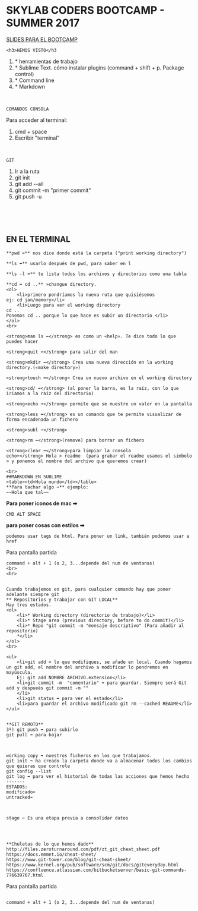 <h1>SKYLAB CODERS BOOTCAMP - SUMMER 2017</h1>

<a href="https://skylabcoders.github.io/bootcamp-julio2017/">SLIDES PARA EL BOOTCAMP</a>




```
<h3>HEMOS VISTO</h3
```
<ol>
    <li>* herramientas de trabajo</li>
    <li> * Sublime Text. cómo instalar plugins (command + shift + p. Package control)</li>
    <li>* Command line</li>
    <li>* Markdown</li>
</ol>
<br>

```
COMANDOS CONSOLA 
```

Para acceder al terminal:
<ol>
    <li> cmd + space</li>
    <li> Escribir "terminal"</li>
</ol>
<br>


```
GIT
```

<ol>
    <li>Ir a la ruta</li>
    <li>git init</li>
    <li>git add --all</li>
    <li>git commit -m "primer commit"</li>
    <li>git push -u</li>
</ol>
<br>
<br>
<br>




## EN EL TERMINAL

```
**pwd ➡** nos dice donde está la carpeta ("print working directory")

**ls ➡** usarlo después de pwd, para saber en l

**ls -l ➡** te lista todos los archivos y directorios como una tabla 

**cd ➡ cd ..** »changue directory. 
<ol>
    <li>primero pondríamos la nueva ruta que quisiésemos
ej: cd jan/memory</li>
    <li>Luego para ver el working directory 
cd ..
Ponemos cd .. porque lo que hace es subir un directorio </li>
</ol> 
<br>

<strong>man ls ➡</strong> es como un «help». Te dice todo lo que puedes hacer

<strong>quit ➡</strong> para salir del man

<strong>mkdir ➡</strong> Crea una nueva dirección en la working directory.(«make directory»)

<strong>touch ➡</strong> Crea un nuevo archivo en el working directory

<strong>cd/ ➡</strong> (al poner la barra, es la raíz, con lo que iriamos a la raíz del directorio)

<strong>echo ➡</strong> permite que se muestre un valor en la pantalla

<strong>less ➡</strong> es un comando que te permite visualizar de forma encadenada un fichero

<strong>subl ➡</strong>

<strong>rm ➡</strong>(remove) para borrar un fichero

<strong>clear ➡</strong>para limpiar la consola
echo➡</strong> Hola > readme  (para grabar el readme usamos el simbolo > y ponemos el nombre del archivo que queremos crear)

<br>
##MARKDOWN EN SUBLIME
<table><td>Hola mundo</td></table>
**Para tachar algo ➡** ejemplo: 
~~Hola que tal~~

```
**Para poner iconos de mac ➡**
```
CMD ALT SPACE 
```
**para poner cosas con estilos ➡** 
```
podemos usar tags de html. Para poner un link, también podemos usar a href

```
Para pantalla partida 
```
command + alt + 1 (o 2, 3...depende del num de ventanas)
<br>
<br>


Cuando trabajemos en git, para cualquier comando hay que poner adelante siempre git
** Repositorios y trabajar con GIT LOCAL**
Hay tres estados.
<ol>
    <li>* Working directory (directorio de trabajo)</li>
    <li>* Stage area (previous directory, before to do commit)</li>
    <li>* Repo "git commit -m "mensaje descriptivo" (Para añadir al repositorio)
    *</li> 
</ol>
<br>

<ul>
    <li>git add ➡ lo que modifiques, se añade en local. Cuando hagamos un git add, el nombre del archivo a modificar lo pondremos en mayúscula. 
    Ej: git add NOMBRE ARCHIVO.extension</li>
    <li>git commit -m  "comentario" ➡ para guardar. Siempre será Git add y despueés git commit -m ""
    </li>
    <li>git status ➡ para ver el estado</li>
    <li>para guardar el archivo modificado git rm --cached README</li>
</ul>


**GIT REMOTO**
3º) git push ➡ para subirlo
git pull ➡ para bajar



working copy ➡ nuestros ficheros en los que trabajamos.
git init ➡ ha creado la carpeta donde va a almacenar todos los cambios que quieras que controle
git config --list
git log ➡ para ver el historial de todas las acciones que hemos hecho
-------
ESTADOS: 
modificado➡ 
untracked➡



stage ➡ Es una etapa previa a consolidar datos




**Chuletas de lo que hemos dado**
http://files.zeroturnaround.com/pdf/zt_git_cheat_sheet.pdf
https://docs.emmet.io/cheat-sheet/
https://www.git-tower.com/blog/git-cheat-sheet/
https://www.kernel.org/pub/software/scm/git/docs/giteveryday.html
https://confluence.atlassian.com/bitbucketserver/basic-git-commands-776639767.html

```
Para pantalla partida
```

command + alt + 1 (o 2, 3...depende del num de ventanas)
